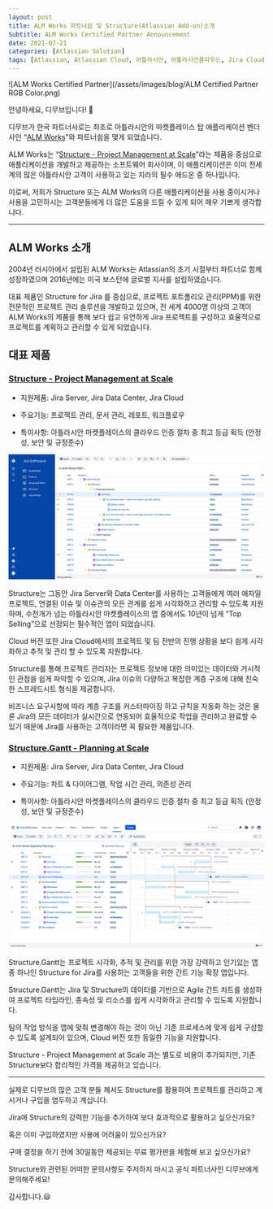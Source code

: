 ```yaml
---
layout: post
title: ALM Works 파트너쉽 및 Structure(Atlassian Add-on)소개
Subtitle: ALM Works Certified Partner Announcement
date: 2021-07-21
categories: [Atlassian Solution]
tags: [Atlassian, Atlassian Cloud, 아틀라시안, 아틀라시안클라우드, Jira Cloud, ALMworks, Jira Sofrware, Atlassian Marketplace, Structure for Jira]
---
```


![ALM Works Certified Partner](/assets/images/blog/ALM Certified Partner RGB Color.png)

안녕하세요, 디무브입니다! 🎈

디무브가 한국 파트너사로는 최초로 아틀라시안의 마켓플레이스 탑 애플리케이션 벤더사인 “[ALM Works](https://almworks.com/ "https://almworks.com/")”와 파트너쉽을 맺게 되었습니다.

ALM Works는 “[Structure - Project Management at Scale](https://marketplace.atlassian.com/apps/34717/structure-project-management-at-scale "https://marketplace.atlassian.com/apps/34717/structure-project-management-at-scale")”라는 제품을 중심으로 애플리케이션을 개발하고 제공하는 소프트웨어 회사이며, 이 애플리케이션은 이미 전세계의 많은 아틀라시안 고객이 사용하고 있는 지라의 필수 애드온 중 하나입니다.

이로써, 저희가 Structure 또는 ALM Works의 다른 애플리케이션을 사용 중이시거나 사용을 고민하시는 고객분들에게 더 많은 도움을 드릴 수 있게 되어 매우 기쁘게 생각합니다.

----------

## ALM Works 소개

2004년 러시아에서 설립된 ALM Works는 Atlassian의 초기 시절부터 파트너로 함께 성장하였으며 2016년에는 미국 보스턴에 글로벌 지사를 설립하였습니다.

대표 제품인 Structure for Jira 를 중심으로, 프로젝트 포트폴리오 관리(PPM)를 위한 전문적인 프로젝트 관리 솔루션을 개발하고 있으며, 전 세계 4000명 이상의 고객이 ALM Works의 제품을 통해 보다 쉽고 유연하게 Jira 프로젝트를 구성하고 효율적으로 프로젝트를 계획하고 관리할 수 있게 되었습니다.


## 대표 제품

### [Structure - Project Management at Scale](https://marketplace.atlassian.com/apps/34717/structure-project-management-at-scale "https://marketplace.atlassian.com/apps/34717/structure-project-management-at-scale")

-   지원제품: Jira Server, Jira Data Center, Jira Cloud
    
-   주요기능: 프로젝트 관리, 문서 관리, 레포트, 워크플로우
    
-   특이사항: 아틀라시안 마켓플레이스의 클라우드 인증 절차 중 최고 등급 획득 (안정성, 보안 및 규정준수)

![Structure Screenshot](/assets/images/blog/Structure1.png)

Structure는 그동안 Jira Server와 Data Center를 사용하는 고객들에게 여러 애자일 프로젝트, 연결된 이슈 및 이슈관의 모든 관계를 쉽게 시각화하고 관리할 수 있도록 지원하며, 수천개가 넘는 아틀라시안 마켓플레이스의 앱 중에서도 10년이 넘게 “Top Selling”으로 선정되는 필수적인 앱이 되었습니다.

Cloud 버전 또한 Jira Cloud에서의 프로젝트 및 팀 전반의 진행 상황을 보다 쉽게 시각화하고 추적 및 관리 할 수 있도록 지원합니다.

Structure를 통해 프로젝트 관리자는 프로젝트 정보에 대한 의미있는 데이터와 거시적인 관점을 쉽게 파악할 수 있으며, Jira 이슈의 다양하고 복잡한 계층 구조에 대해 친숙한 스프레드시트 형식을 제공합니다.

비즈니스 요구사항에 따라 계층 구조를 커스터마이징 하고 규칙을 자동화 하는 것은 물론 Jira의 모든 데이터가 실시간으로 연동되어 효율적으로 작업을 관리하고 완료할 수 있기 때문에 Jira를 사용하는 고객이라면 꼭 필요한 제품입니다.

### [Structure.Gantt - Planning at Scale](https://marketplace.atlassian.com/apps/1217809/structure-gantt-planning-at-scale "https://marketplace.atlassian.com/apps/1217809/structure-gantt-planning-at-scale")

-   지원제품: Jira Server, Jira Data Center, Jira Cloud
    
-   주요기능: 차트 & 다이어그램, 작업 시간 관리, 의존성 관리
    
-   특이사항: 아틀라시안 마켓플레이스의 클라우드 인증 절차 중 최고 등급 획득 (안정성, 보안 및 규정준수)
    
![Gantt Screenshot](/assets/images/blog/Structure2.png)

Structure.Gantt는 프로젝트 시각화, 추적 및 관리를 위한 가장 강력하고 인기있는 앱 중 하나인 Structure for Jira를 사용하는 고객들을 위한 간트 기능 확장 앱입니다.

Structure.Gantt는 Jira 및 Structure의 데이터를 기반으로 Agile 간트 차트를 생성하여 프로젝트 타임라인, 종속성 및 리소스를 쉽게 시각화하고 관리할 수 있도록 지원합니다.

팀의 작업 방식을 앱에 맞춰 변경해야 하는 것이 아닌 기존 프로세스에 맞게 쉽게 구성할 수 있도록 설계되어 있으며, Cloud 버전 또한 동일한 기능을 지원합니다.

Structure - Project Management at Scale 과는 별도로 비용이 추가되지만, 기존 Structure보다 합리적인 가격을 제공하고 있습니다.

---

실제로 디무브의 많은 고객 분들 께서도 Structure를 활용하여 프로젝트를 관리하고 계시거나 구입을 염두하고 계십니다.

Jira에 Structure의 강력한 기능을 추가하여 보다 효과적으로 활용하고 싶으신가요?

혹은 이미 구입하였지만 사용에 어려움이 있으신가요?

구매 결정을 하기 전에 30일동안 제공되는 무료 평가판을 체험해 보고 싶으신가요?

Structure와 관련된 어떠한 문의사항도 주저하지 마시고 공식 파트너사인 디무브에게 문의해주세요!

감사합니다.😃
